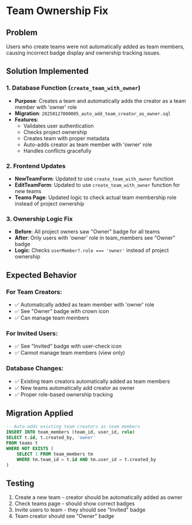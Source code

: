 # Team Ownership Fix

## Problem
Users who create teams were not automatically added as team members, causing incorrect badge display and ownership tracking issues.

## Solution Implemented

### 1. Database Function (`create_team_with_owner`)
- **Purpose**: Creates a team and automatically adds the creator as a team member with 'owner' role
- **Migration**: `20250127000005_auto_add_team_creator_as_owner.sql`
- **Features**:
  - Validates user authentication
  - Checks project ownership
  - Creates team with proper metadata
  - Auto-adds creator as team member with 'owner' role
  - Handles conflicts gracefully

### 2. Frontend Updates
- **NewTeamForm**: Updated to use `create_team_with_owner` function
- **EditTeamForm**: Updated to use `create_team_with_owner` function for new teams
- **Teams Page**: Updated logic to check actual team membership role instead of project ownership

### 3. Ownership Logic Fix
- **Before**: All project owners saw "Owner" badge for all teams
- **After**: Only users with 'owner' role in team_members see "Owner" badge
- **Logic**: Checks `userMember?.role === 'owner'` instead of project ownership

## Expected Behavior

### For Team Creators:
- ✅ Automatically added as team member with 'owner' role
- ✅ See "Owner" badge with crown icon
- ✅ Can manage team members

### For Invited Users:
- ✅ See "Invited" badge with user-check icon
- ✅ Cannot manage team members (view only)

### Database Changes:
- ✅ Existing team creators automatically added as team members
- ✅ New teams automatically add creator as owner
- ✅ Proper role-based ownership tracking

## Migration Applied
```sql
-- Auto-adds existing team creators as team members
INSERT INTO team_members (team_id, user_id, role)
SELECT t.id, t.created_by, 'owner'
FROM teams t
WHERE NOT EXISTS (
    SELECT 1 FROM team_members tm 
    WHERE tm.team_id = t.id AND tm.user_id = t.created_by
)
```

## Testing
1. Create a new team - creator should be automatically added as owner
2. Check teams page - should show correct badges
3. Invite users to team - they should see "Invited" badge
4. Team creator should see "Owner" badge
